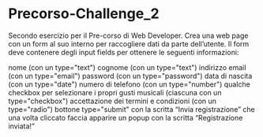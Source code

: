 # Precorso-Challenge_2
Secondo esercizio per il Pre-corso di Web Developer.
Crea una web page con un form al suo interno per raccogliere dati da parte dell’utente.
Il form deve contenere degli input fields per ottenere le seguenti informazioni:

nome (con un type="text")
cognome (con un type="text")
indirizzo email (con un type="email")
password (con un type="password")
data di nascita (con un type="date")
numero di telefono (con un type="number")
qualche checkbox per selezionare i propri gusti musicali (ciascuna con un type="checkbox")
accettazione dei termini e condizioni (con un type="radio")
bottone type="submit" con la scritta “Invia registrazione” che una volta cliccato faccia apparire un popup con la scritta “Registrazione inviata!”
